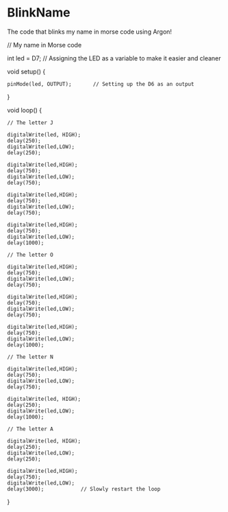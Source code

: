 # BlinkName
The code that blinks my name in morse code using Argon!


// My name in Morse code


int led = D7;        // Assigning the LED as a variable to make it easier and cleaner


void setup() 
{
    
    pinMode(led, OUTPUT);       // Setting up the D6 as an output

}

void loop() {


    // The letter J
    
    digitalWrite(led, HIGH);        
    delay(250);
    digitalWrite(led,LOW);
    delay(250);
    
    digitalWrite(led,HIGH);
    delay(750);
    digitalWrite(led,LOW);
    delay(750);
    
    digitalWrite(led,HIGH);
    delay(750);
    digitalWrite(led,LOW);
    delay(750);
    
    digitalWrite(led,HIGH);
    delay(750);
    digitalWrite(led,LOW);
    delay(1000);
    
    // The letter O
    
    digitalWrite(led,HIGH);
    delay(750);
    digitalWrite(led,LOW);
    delay(750);
    
    digitalWrite(led,HIGH);
    delay(750);
    digitalWrite(led,LOW);
    delay(750);
    
    digitalWrite(led,HIGH);
    delay(750);
    digitalWrite(led,LOW);
    delay(1000);
    
    // The letter N
    
    digitalWrite(led,HIGH);
    delay(750);
    digitalWrite(led,LOW);
    delay(750);
    
    digitalWrite(led, HIGH);        
    delay(250);
    digitalWrite(led,LOW);
    delay(1000);
    
    // The letter A
    
    digitalWrite(led, HIGH);        
    delay(250);
    digitalWrite(led,LOW);
    delay(250);
    
    digitalWrite(led,HIGH);
    delay(750);
    digitalWrite(led,LOW);
    delay(3000);            // Slowly restart the loop
    
    
}


